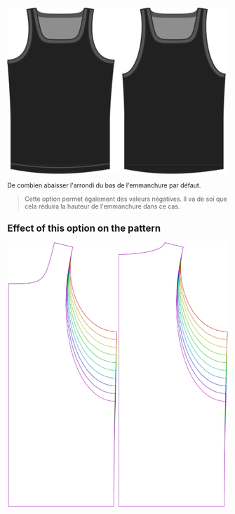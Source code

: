 ![L'option d'emmanchure sur Aaron](./armholedrop.svg)

De combien abaisser l'arrondi du bas de l'emmanchure par défaut.

> Cette option permet également des valeurs négatives. Il va de soi que cela réduira la hauteur de l'emmanchure dans ce cas.


## Effect of this option on the pattern
![This image shows the effect of this option by superimposing several variants that have a different value for this option](aaron_armholedrop_sample.svg "Effect of this option on the pattern")